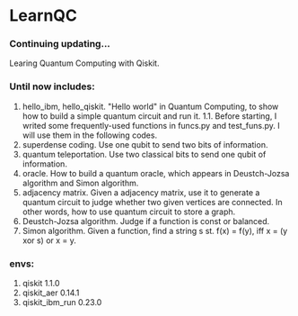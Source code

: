 # LearnQC
 ### Continuing updating...
 Learing Quantum Computing with Qiskit.

 ### Until now includes:

 1. hello_ibm, hello_qiskit. "Hello world" in Quantum Computing, to show how to build a simple quantum circuit and run it.
 1.1. Before starting, I writed some frequently-used functions in funcs.py and test_funs.py. I will use them in the following codes.
 2. superdense coding. Use one qubit to send two bits of information.
 3. quantum teleportation. Use two classical bits to send one qubit of information.
 4. oracle. How to build a quantum oracle, which appears in Deustch-Jozsa algorithm and Simon algorithm.
 5. adjacency matrix. Given a adjacency matrix, use it to generate a quantum circuit to judge whether two given vertices are connected. In other words, how to use quantum circuit to store a graph.
 6. Deustch-Jozsa algorithm. Judge if a function is const or balanced.
 7. Simon algorithm. Given a function, find a string s st. f(x) = f(y), iff x = (y xor s) or x = y.
 

### envs:
1. qiskit  1.1.0
2. qiskit_aer  0.14.1
3. qiskit_ibm_run  0.23.0
